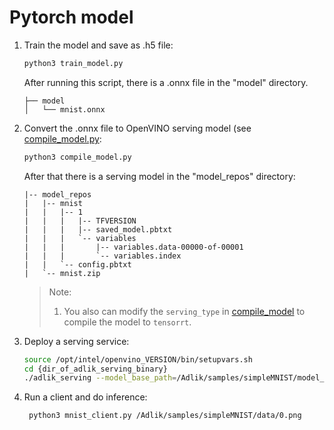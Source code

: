 # Pytorch model

1. Train the model and save as .h5 file:

    ```sh
    python3 train_model.py
    ```

    After running this script, there is a .onnx file in the "model" directory.

    ```text
    ├── model
    │   └── mnist.onnx
    ```

2. Convert the .onnx file to OpenVINO serving model (see [compile_model.py](./compile_model.py):

    ```sh
    python3 compile_model.py
    ```

    After that there is a serving model in the "model_repos" directory:

    ```text
    |-- model_repos
    |   |-- mnist
    |   |   |-- 1
    |   |   |   |-- TFVERSION
    |   |   |   |-- saved_model.pbtxt
    |   |   |   `-- variables
    |   |   |       |-- variables.data-00000-of-00001
    |   |   |       `-- variables.index
    |   |   `-- config.pbtxt
    |   `-- mnist.zip
    ```

    >Note:
    >
    >1. You also can modify the `serving_type` in [compile_model](compile_model.py) to compile the model to `tensorrt`.

3. Deploy a serving service:

    ```sh
    source /opt/intel/openvino_VERSION/bin/setupvars.sh
    cd {dir_of_adlik_serving_binary}
    ./adlik_serving --model_base_path=/Adlik/samples/simpleMNIST/model_repos --grpc_port=8500 --http_port=8501
    ```

4. Run a client and do inference:

    ```sh
     python3 mnist_client.py /Adlik/samples/simpleMNIST/data/0.png
    ```

